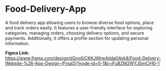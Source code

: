 # Food-Delivery-App
A food delivery app allowing users to browse diverse food options, place and track orders easily. It features a user-friendly interface for exploring categories, managing orders, choosing delivery options, and secure payments. Additionally, it offers a profile section for updating personal information.

**Figma Link:** https://www.figma.com/design/dQyp5iCKKJWne4dda0Avk8/Food-Delivery-Website-%26-App-Design-(Final2)?node-id=0-1&t=jFuBZM2WYJSmCiH0-1
